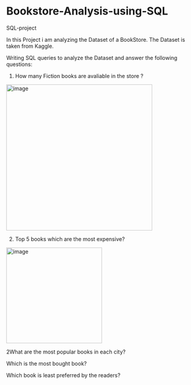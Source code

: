 # Bookstore-Analysis-using-SQL
SQL-project

In this Project i am analyzing the Dataset of a BookStore. The Dataset is taken from Kaggle.


Writing SQL queries to analyze the Dataset and answer the following questions: 

1. How many Fiction books are avaliable in the store ?



<img width="386" alt="image" src="https://github.com/PayalGarg1201/Bookstore-Analysis-using-SQL/assets/133757186/fd59ae17-949d-4d0e-a078-d761886c373d">













2. Top 5 books which are the most expensive?




<img width="253" alt="image" src="https://github.com/PayalGarg1201/Bookstore-Analysis-using-SQL/assets/133757186/d85928a9-1d1e-4eb5-ba05-467778ec0962">

















2What are the most popular books in each city?

Which is the most bought book?






Which book is least preferred by the readers?




